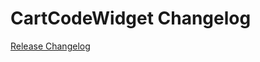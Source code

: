 # CartCodeWidget Changelog

[Release Changelog](https://github.com/spryker-shop/cart-code-widget/releases)
